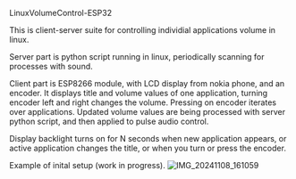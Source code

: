 LinuxVolumeControl-ESP32

This is client-server suite for controlling individial applications volume in linux.

Server part is python script running in linux, periodically scanning for processes with sound.

Client part is ESP8266 module, with LCD display from nokia phone, and an encoder.
It displays title and volume values of one application, turning encoder left and right changes the volume. Pressing on encoder iterates over applications.
Updated volume values are being processed with server python script, and then applied to pulse audio control.

Display backlight turns on for N seconds when new application appears, or active application changes the title, or when you turn or press the encoder.

Example of inital setup (work in progress).
![IMG_20241108_161059](https://github.com/user-attachments/assets/6c422dad-32bc-4db6-94ec-2231a6160f3f)
